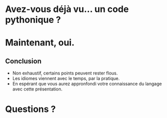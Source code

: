 # Avez-vous déjà vu… un code pythonique ?

# Maintenant, oui.

## Conclusion

* Non exhaustif, certains points peuvent rester flous.
* Les idiomes viennent avec le temps, par la pratique.
* En espérant que vous aurez appronfondi votre connaissance du langage avec cette présentation.

# Questions ?
